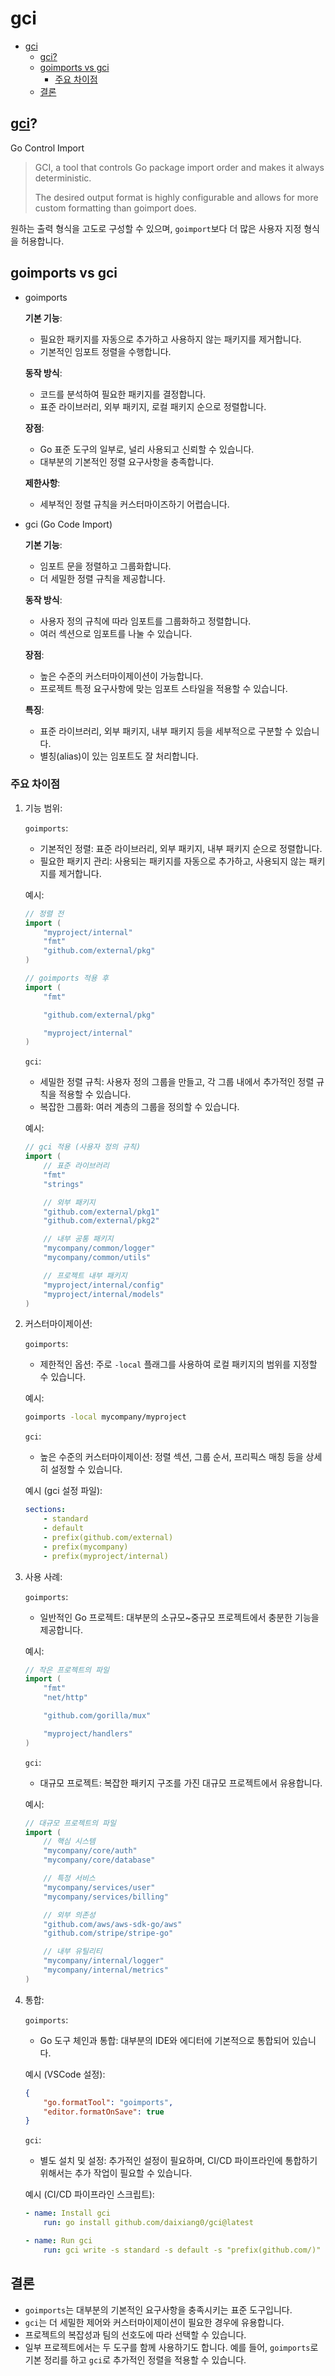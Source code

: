 # gci

- [gci](#gci)
    - [gci?](#gci-1)
    - [goimports vs gci](#goimports-vs-gci)
        - [주요 차이점](#주요-차이점)
    - [결론](#결론)

## [gci](https://github.com/daixiang0/gci)?

Go Control Import

> GCI, a tool that controls Go package import order and makes it always deterministic.
>
> The desired output format is highly configurable and allows for more custom formatting than goimport does.

원하는 출력 형식을 고도로 구성할 수 있으며, `goimport`보다 더 많은 사용자 지정 형식을 허용합니다.

## goimports vs gci

- goimports

    **기본 기능**:
    - 필요한 패키지를 자동으로 추가하고 사용하지 않는 패키지를 제거합니다.
    - 기본적인 임포트 정렬을 수행합니다.

    **동작 방식**:
    - 코드를 분석하여 필요한 패키지를 결정합니다.
    - 표준 라이브러리, 외부 패키지, 로컬 패키지 순으로 정렬합니다.

    **장점**:
    - Go 표준 도구의 일부로, 널리 사용되고 신뢰할 수 있습니다.
    - 대부분의 기본적인 정렬 요구사항을 충족합니다.

    **제한사항**:
    - 세부적인 정렬 규칙을 커스터마이즈하기 어렵습니다.

- gci (Go Code Import)

    **기본 기능**:
    - 임포트 문을 정렬하고 그룹화합니다.
    - 더 세밀한 정렬 규칙을 제공합니다.

    **동작 방식**:
    - 사용자 정의 규칙에 따라 임포트를 그룹화하고 정렬합니다.
    - 여러 섹션으로 임포트를 나눌 수 있습니다.

    **장점**:
    - 높은 수준의 커스터마이제이션이 가능합니다.
    - 프로젝트 특정 요구사항에 맞는 임포트 스타일을 적용할 수 있습니다.

    **특징**:
    - 표준 라이브러리, 외부 패키지, 내부 패키지 등을 세부적으로 구분할 수 있습니다.
    - 별칭(alias)이 있는 임포트도 잘 처리합니다.

### 주요 차이점

1. 기능 범위:

    `goimports`:
    - 기본적인 정렬: 표준 라이브러리, 외부 패키지, 내부 패키지 순으로 정렬합니다.
    - 필요한 패키지 관리: 사용되는 패키지를 자동으로 추가하고, 사용되지 않는 패키지를 제거합니다.

    예시:

    ```go
    // 정렬 전
    import (
        "myproject/internal"
        "fmt"
        "github.com/external/pkg"
    )

    // goimports 적용 후
    import (
        "fmt"

        "github.com/external/pkg"

        "myproject/internal"
    )
    ```

    `gci`:
    - 세밀한 정렬 규칙: 사용자 정의 그룹을 만들고, 각 그룹 내에서 추가적인 정렬 규칙을 적용할 수 있습니다.
    - 복잡한 그룹화: 여러 계층의 그룹을 정의할 수 있습니다.

    예시:

    ```go
    // gci 적용 (사용자 정의 규칙)
    import (
        // 표준 라이브러리
        "fmt"
        "strings"

        // 외부 패키지
        "github.com/external/pkg1"
        "github.com/external/pkg2"

        // 내부 공통 패키지
        "mycompany/common/logger"
        "mycompany/common/utils"

        // 프로젝트 내부 패키지
        "myproject/internal/config"
        "myproject/internal/models"
    )
    ```

2. 커스터마이제이션:

    `goimports`:
    - 제한적인 옵션: 주로 `-local` 플래그를 사용하여 로컬 패키지의 범위를 지정할 수 있습니다.

    예시:

    ```sh
    goimports -local mycompany/myproject
    ```

    `gci`:
    - 높은 수준의 커스터마이제이션: 정렬 섹션, 그룹 순서, 프리픽스 매칭 등을 상세히 설정할 수 있습니다.

    예시 (gci 설정 파일):

    ```yaml
    sections:
        - standard
        - default
        - prefix(github.com/external)
        - prefix(mycompany)
        - prefix(myproject/internal)
    ```

3. 사용 사례:

    `goimports`:
    - 일반적인 Go 프로젝트: 대부분의 소규모~중규모 프로젝트에서 충분한 기능을 제공합니다.

    예시:

    ```go
    // 작은 프로젝트의 파일
    import (
        "fmt"
        "net/http"

        "github.com/gorilla/mux"

        "myproject/handlers"
    )
    ```

    `gci`:
    - 대규모 프로젝트: 복잡한 패키지 구조를 가진 대규모 프로젝트에서 유용합니다.

    예시:

    ```go
    // 대규모 프로젝트의 파일
    import (
        // 핵심 시스템
        "mycompany/core/auth"
        "mycompany/core/database"

        // 특정 서비스
        "mycompany/services/user"
        "mycompany/services/billing"

        // 외부 의존성
        "github.com/aws/aws-sdk-go/aws"
        "github.com/stripe/stripe-go"

        // 내부 유틸리티
        "mycompany/internal/logger"
        "mycompany/internal/metrics"
    )
    ```

4. 통합:

    `goimports`:
    - Go 도구 체인과 통합: 대부분의 IDE와 에디터에 기본적으로 통합되어 있습니다.

    예시 (VSCode 설정):

    ```json
    {
        "go.formatTool": "goimports",
        "editor.formatOnSave": true
    }
    ```

    `gci`:
    - 별도 설치 및 설정: 추가적인 설정이 필요하며, CI/CD 파이프라인에 통합하기 위해서는 추가 작업이 필요할 수 있습니다.

    예시 (CI/CD 파이프라인 스크립트):

    ```yaml
    - name: Install gci
        run: go install github.com/daixiang0/gci@latest

    - name: Run gci
        run: gci write -s standard -s default -s "prefix(github.com/)" -s "prefix(mycompany/)" .
    ```

## 결론

- `goimports`는 대부분의 기본적인 요구사항을 충족시키는 표준 도구입니다.
- `gci`는 더 세밀한 제어와 커스터마이제이션이 필요한 경우에 유용합니다.
- 프로젝트의 복잡성과 팀의 선호도에 따라 선택할 수 있습니다.
- 일부 프로젝트에서는 두 도구를 함께 사용하기도 합니다. 예를 들어, `goimports`로 기본 정리를 하고 `gci`로 추가적인 정렬을 적용할 수 있습니다.
